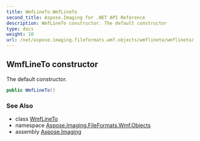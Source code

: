 ```yaml
---
title: WmfLineTo.WmfLineTo
second_title: Aspose.Imaging for .NET API Reference
description: WmfLineTo constructor. The default constructor
type: docs
weight: 10
url: /net/aspose.imaging.fileformats.wmf.objects/wmflineto/wmflineto/
---
```

## WmfLineTo constructor

The default constructor.

```csharp
public WmfLineTo()
```

### See Also

* class [WmfLineTo](../)
* namespace [Aspose.Imaging.FileFormats.Wmf.Objects](../../wmflineto/)
* assembly [Aspose.Imaging](../../../)


